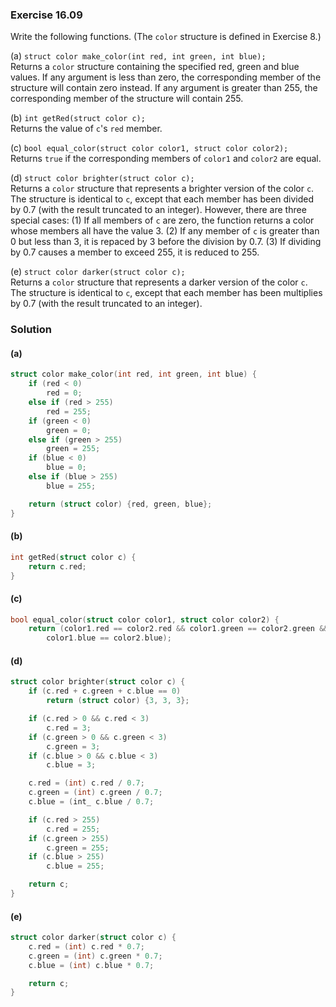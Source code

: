 ### Exercise 16.09

Write the following functions. (The `color` structure is defined in Exercise 8.)

(a) `struct color make_color(int red, int green, int blue);`  
Returns a `color` structure containing the specified red, green and blue values.
If any argument is less than zero, the corresponding member of the structure
will contain zero instead. If any argument is greater than 255, the
corresponding member of the structure will contain 255.

(b) `int getRed(struct color c);`  
Returns the value of `c`'s `red` member.

(c) `bool equal_color(struct color color1, struct color color2);`  
Returns `true` if the corresponding members of `color1` and `color2` are equal.

(d) `struct color brighter(struct color c);`  
Returns a `color` structure that represents a brighter version of the color `c`.
The structure is identical to `c`, except that each member has been divided by
0.7 (with the result truncated to an integer). However, there are three special
cases: (1) If all members of `c` are zero, the function returns a color whose
members all have the value 3. (2) If any member of `c` is greater than 0 but
less than 3, it is repaced by 3 before the division by 0.7. (3) If dividing by
0.7 causes a member to exceed 255, it is reduced to 255.

(e) `struct color darker(struct color c);`  
Returns a `color` structure that represents a darker version of the color `c`.
The structure is identical to `c`, except that each member has been multiplies
by 0.7 (with the result truncated to an integer).

### Solution

#### (a)

```c
struct color make_color(int red, int green, int blue) {
    if (red < 0)
        red = 0;
    else if (red > 255)
        red = 255;
    if (green < 0)
        green = 0;
    else if (green > 255)
        green = 255;
    if (blue < 0)
        blue = 0;
    else if (blue > 255)
        blue = 255;

    return (struct color) {red, green, blue};
}
```

#### (b)

```c
int getRed(struct color c) {
    return c.red;
}
```

#### (c)

```c
bool equal_color(struct color color1, struct color color2) {
    return (color1.red == color2.red && color1.green == color2.green &&
        color1.blue == color2.blue);
```

#### (d)

```c
struct color brighter(struct color c) {
    if (c.red + c.green + c.blue == 0)
        return (struct color) {3, 3, 3};

    if (c.red > 0 && c.red < 3)
        c.red = 3;
    if (c.green > 0 && c.green < 3)
        c.green = 3;
    if (c.blue > 0 && c.blue < 3)
        c.blue = 3;

    c.red = (int) c.red / 0.7;
    c.green = (int) c.green / 0.7;
    c.blue = (int_ c.blue / 0.7;

    if (c.red > 255)
        c.red = 255;
    if (c.green > 255)
        c.green = 255;
    if (c.blue > 255)
        c.blue = 255;

    return c;
}
```

#### (e)

```c
struct color darker(struct color c) {
    c.red = (int) c.red * 0.7;
    c.green = (int) c.green * 0.7;
    c.blue = (int) c.blue * 0.7;

    return c;
}
```
